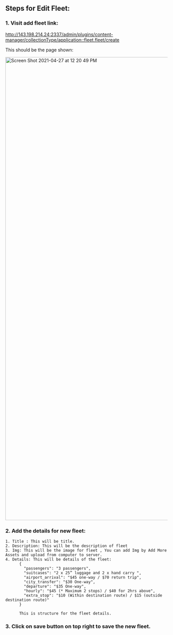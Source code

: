## Steps for Edit Fleet:

### 1. Visit add fleet link:

http://143.198.214.24:2337/admin/plugins/content-manager/collectionType/application::fleet.fleet/create

This should be the page shown:

<img width="1440" alt="Screen Shot 2021-04-27 at 12 20 49 PM" src="https://user-images.githubusercontent.com/59637626/116196298-0ac8fb80-a753-11eb-9e25-94fef54b740b.png">


### 2. Add the details for new fleet:

```
1. Title : This will be title.
2. Description: This will be the description of fleet
3. Img: This will be the image for fleet , You can add Img by Add More Assets and upload from computer to server.
4. Details: This will be details of the fleet:
      {
        "passengers": "3 passengers",
        "suitcases": "2 x 25” luggage and 2 x hand carry ",
        "airport_arrival": "$45 one-way / $70 return trip",
        "city_transfer": "$30 One-way",
        "departure": "$35 One-way",
        "hourly": "$45 (* Maximum 2 stops) / $40 for 2hrs above",
        "extra_stop": "$10 (Within destination route) / $15 (outside destination route)"
      }
      
      This is structure for the fleet details.
```

### 3. Click on save button on top right to save the new fleet.
